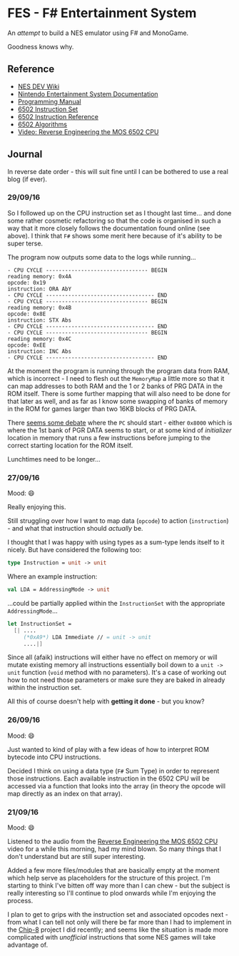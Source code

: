 # FES - F# Entertainment System

An _attempt_ to build a NES emulator using F# and MonoGame. 

Goodness knows why.

## Reference

* [NES DEV Wiki](https://wiki.nesdev.com/w/index.php/Nesdev_Wiki)
* [Nintendo Entertainment System Documentation](http://nesdev.com/NESDoc.pdf)
* [Programming Manual](http://users.telenet.be/kim1-6502/6502/proman.html)
* [6502 Instruction Set](http://e-tradition.net/bytes/6502/6502_instruction_set.html)
* [6502 Instruction Reference](http://obelisk.me.uk/6502/reference.html)
* [6502 Algorithms](http://obelisk.me.uk/6502/algorithms.html)
* [Video: Reverse Engineering the MOS 6502 CPU](https://www.youtube.com/watch?v=fWqBmmPQP40)

## Journal

In reverse date order - this will suit fine until I can be bothered to use a real blog (if ever). 

### 29/09/16

So I followed up on the CPU instruction set as I thought last time... and done some rather cosmetic refactoring so that the code is organised in such a way that it more closely follows the documentation found online (see above). I think that `F#` shows some merit here because of it's ability to be super terse.

The program now outputs some data to the logs while running... 

```
- CPU CYCLE -------------------------------- BEGIN
reading memory: 0x4A
opcode: 0x19
instruction: ORA AbY
- CPU CYCLE ---------------------------------- END
- CPU CYCLE -------------------------------- BEGIN
reading memory: 0x4B
opcode: 0x8E
instruction: STX Abs
- CPU CYCLE ---------------------------------- END
- CPU CYCLE -------------------------------- BEGIN
reading memory: 0x4C
opcode: 0xEE
instruction: INC Abs
- CPU CYCLE ---------------------------------- END
```

At the moment the program is running through the program data from RAM, which is incorrect - I need to flesh out the `MemoryMap` a little more so that it can map addresses to both RAM and the 1 or 2 banks of PRG DATA in the ROM itself. There is some further mapping that will also need to be done for that later as well, and as far as I know some swapping of banks of memory in the ROM for games larger than two 16KB blocks of PRG DATA.

There [seems some debate](http://forums.nesdev.com/viewtopic.php?t=3677) where the `PC` should start - either `0x8000` which is where the 1st bank of PGR DATA seems to start, or at some kind of *initializer* location in memory that runs a few instructions before jumping to the correct starting location for the ROM itself.

Lunchtimes need to be longer...

### 27/09/16

Mood: :smile:

Really enjoying this.

Still struggling over how I want to map data (`opcode`) to action (`instruction`) - and what that instruction should *actually* be.

I thought that I was happy with using types as a sum-type lends itself to it nicely. But have considered the following too:

```fsharp
type Instruction = unit -> unit
```

Where an example instruction:

```fsharp
val LDA = AddressingMode -> unit
```

...could be partially applied within the `InstructionSet` with the appropriate `AddressingMode`...

```fsharp
let InstructionSet = 
  [| ....
     (*0xA9*) LDA Immediate // = unit -> unit 
     ....|]
```

Since all (afaik) instructions will either have no effect on memory or will mutate existing memory all instructions essentially boil down to a `unit -> unit` function (`void` method with no parameters). It's a case of working out how to not need those parameters or make sure they are baked in already within the instruction set.

All this of course doesn't help with **getting it done** - but you know? 

### 26/09/16

Mood: :smile:

Just wanted to kind of play with a few ideas of how to interpret ROM bytecode into CPU instructions.

Decided I think on using a data type (`F#` Sum Type) in order to represent those instructions. Each available instruction in the 6502 CPU will be accessed via a function that looks into the array (in theory the opcode will map directly as an index on that array).

### 21/09/16

Mood: :smile:

Listened to the audio from the [Reverse Engineering the MOS 6502 CPU](https://www.youtube.com/watch?v=fWqBmmPQP40) video for a while this morning, had my mind blown. So many things that I don't understand but are still super interesting.

Added a few more files/modules that are basically empty at the moment which help serve as placeholders for the structure of this project. I'm starting to think I've bitten off way more than I can chew - but the subject is really interesting so I'll continue to plod onwards while I'm enjoying the process.

I plan to get to grips with the instruction set and associated opcodes next - from what I can tell not only will there be far more than I had to implement in the [Chip-8]() project I did recently; and seems like the situation is made more complicated with _unofficial_ instructions that some NES games will take advantage of. 